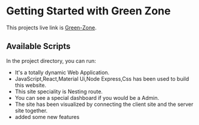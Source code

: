 # Getting Started with Green Zone

This projects live link is [Green-Zone](https://green-zone-team-78.netlify.app/).

## Available Scripts

In the project directory, you can run:

- It's a totally dynamic Web Application.
- JavaScript,React,Material Ui,Node Express,Css has been used to build this website.
- This site speciality is Nesting route.
- You can see a special dashboard if you would be a Admin.
- The site has been visualized by connecting the client site and the server site together.
- added some new features 